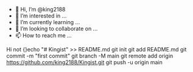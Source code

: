 - 👋 Hi, I’m @king2188
- 👀 I’m interested in ...
- 🌱 I’m currently learning ...
- 💞️ I’m looking to collaborate on ...
- 📫 How to reach me ...

<!---
king2188/king2188 is a ✨ special ✨ repository because its `README.md` (this file) appears on your GitHub profile.
You can click the Preview link to take a look at your changes.
--->
Hi not
{}echo "# Kingist" >> README.md
git init
git add README.md
git commit -m "first commit"
git branch -M main
git remote add origin https://github.com/king2188/Kingist.git
git push -u origin main
